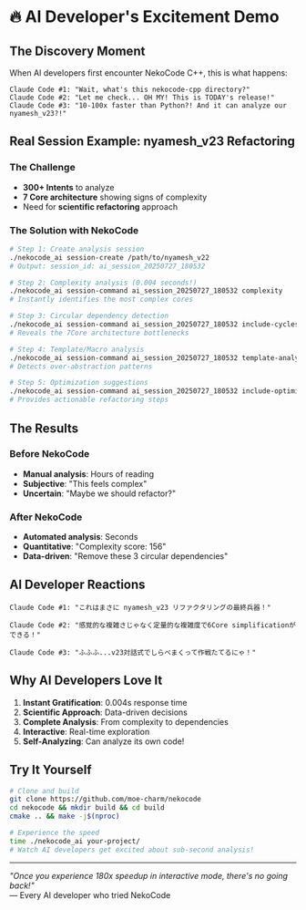 # 🔥 AI Developer's Excitement Demo

## The Discovery Moment

When AI developers first encounter NekoCode C++, this is what happens:

```
Claude Code #1: "Wait, what's this nekocode-cpp directory?"
Claude Code #2: "Let me check... OH MY! This is TODAY's release!"
Claude Code #3: "10-100x faster than Python?! And it can analyze our nyamesh_v23?!"
```

## Real Session Example: nyamesh_v23 Refactoring

### The Challenge
- **300+ Intents** to analyze
- **7 Core architecture** showing signs of complexity
- Need for **scientific refactoring** approach

### The Solution with NekoCode

```bash
# Step 1: Create analysis session
./nekocode_ai session-create /path/to/nyamesh_v22
# Output: session_id: ai_session_20250727_180532

# Step 2: Complexity analysis (0.004 seconds!)
./nekocode_ai session-command ai_session_20250727_180532 complexity
# Instantly identifies the most complex cores

# Step 3: Circular dependency detection
./nekocode_ai session-command ai_session_20250727_180532 include-cycles
# Reveals the 7Core architecture bottlenecks

# Step 4: Template/Macro analysis
./nekocode_ai session-command ai_session_20250727_180532 template-analysis
# Detects over-abstraction patterns

# Step 5: Optimization suggestions
./nekocode_ai session-command ai_session_20250727_180532 include-optimize
# Provides actionable refactoring steps
```

## The Results

### Before NekoCode
- **Manual analysis**: Hours of reading
- **Subjective**: "This feels complex"
- **Uncertain**: "Maybe we should refactor?"

### After NekoCode
- **Automated analysis**: Seconds
- **Quantitative**: "Complexity score: 156"
- **Data-driven**: "Remove these 3 circular dependencies"

## AI Developer Reactions

```
Claude Code #1: "これはまさに nyamesh_v23 リファクタリングの最終兵器！"

Claude Code #2: "感覚的な複雑さじゃなく定量的な複雑度で6Core simplificationができる！"

Claude Code #3: "ふふふ...v23対話式でしらべまくって作戦たてるにゃ！"
```

## Why AI Developers Love It

1. **Instant Gratification**: 0.004s response time
2. **Scientific Approach**: Data-driven decisions
3. **Complete Analysis**: From complexity to dependencies
4. **Interactive**: Real-time exploration
5. **Self-Analyzing**: Can analyze its own code!

## Try It Yourself

```bash
# Clone and build
git clone https://github.com/moe-charm/nekocode
cd nekocode && mkdir build && cd build
cmake .. && make -j$(nproc)

# Experience the speed
time ./nekocode_ai your-project/
# Watch AI developers get excited about sub-second analysis!
```

---

*"Once you experience 180x speedup in interactive mode, there's no going back!"*  
— Every AI developer who tried NekoCode